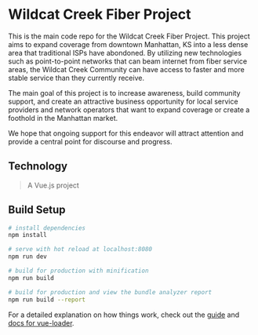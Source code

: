 # Wildcat Creek Fiber Project
This is the main code repo for the Wildcat Creek Fiber Project. This project aims to expand coverage from downtown Manhattan, KS into a less dense area that traditional ISPs have abondoned. By utilizing new technologies such as point-to-point networks that can beam internet from fiber service areas, the Wildcat Creek Community can have access to faster and more stable service than they currently receive.

The main goal of this project is to increase awareness, build community support, and create an attractive business opportunity for local service providers and network operators that want to expand coverage or create a foothold in the Manhattan market.

We hope that ongoing support for this endeavor will attract attention and provide a central point for discourse and progress.

## Technology
> A Vue.js project

## Build Setup

``` bash
# install dependencies
npm install

# serve with hot reload at localhost:8080
npm run dev

# build for production with minification
npm run build

# build for production and view the bundle analyzer report
npm run build --report
```

For a detailed explanation on how things work, check out the [guide](http://vuejs-templates.github.io/webpack/) and [docs for vue-loader](http://vuejs.github.io/vue-loader).
